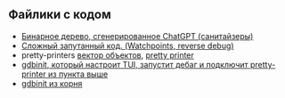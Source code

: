 ## Файлики с кодом

* [Бинарное дерево, сгенерированное ChatGPT (санитайзеры)](binary_tree.cpp)
* [Сложный запутанный код. (Watchpoints, reverse debug)](complicated.cpp)
* pretty-printers [вектор объектов](complex_class.cpp), [pretty printer](custom_point_printer.py)
* [gdbinit, который настроит TUI, запустит дебаг и подключит pretty-printer из пункта выше](.gdbinit)
* [gdbinit из корня](.gdbinit_root)
